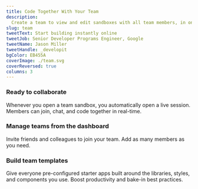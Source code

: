 ```yaml
---
title: Code Together With Your Team
description:
  Create a team to view and edit sandboxes with all team members, in one place.
slug: team
tweetText: Start building instantly online
tweetJob: Senior Developer Programs Engineer, Google
tweetName: Jason Miller
tweetHandle: _developit
bgColor: EB455A
coverImage: ./team.svg
coverReversed: true
columns: 3
---
```


<div>

### Ready to collaborate

Whenever you open a team sandbox, you automatically open a live session. Members
can join, chat, and code together in real-time.

</div>

<div>

### Manage teams from the dashboard

Invite friends and colleagues to join your team. Add as many members as you
need.

</div>

<div>

### Build team templates

Give everyone pre-configured starter apps built around the libraries, styles,
and components you use. Boost productivity and bake-in best practices.

</div>
